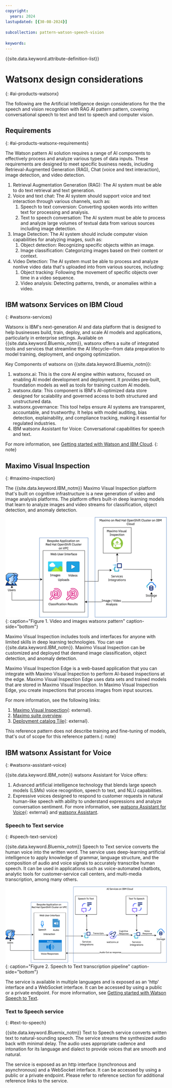 ```yaml
---
copyright:
  years: 2024
lastupdated: [{30-08-2024}]

subcollection: pattern-watson-speech-vision

keywords:
---
```

{{site.data.keyword.attribute-definition-list}}

# Watsonx design considerations
{: #ai-products-watsonx}

The following are the Artificial Intelligence design considerations for the the speech and vision recognition with RAG AI pattern pattern, covering conversational speech to text and text to speech and computer vision.

## Requirements
{: #ai-products-watsonx-requirements}

The Watson pattern AI solution requires a range of AI components to effectively process and analyze various types of data inputs. These requirements are designed to meet specific business needs, including Retrieval-Augmented Generation (RAG), Chat (voice and text interaction), image detection, and video detection.

1. Retrieval Augmentation Generation (RAG): The AI system must be able to do text retrieval and text generation.
2. Voice and text chat: The AI system should support voice and text interaction through various channels, such as:
   1. Speech to text conversion: Converting spoken words into written text for processing and analysis.
   2. Text to speech conversation: The AI system must be able to process and analyze large volumes of textual data from various sources including image detection.
3. Image Detection: The AI system should include computer vision capabilities for analyzing images, such as:
   1. Object detection: Recognizing specific objects within an image.
   2. Image classification: Categorizing images based on their content or context.
4. Video Detection: The AI system must be able to process and analyze nonlive video data that's uploaded into from various sources, including:
   1. Object tracking: Following the movement of specific objects over time in a video sequence.
   2. Video analysis: Detecting patterns, trends, or anomalies within a video.

## IBM watsonx Services on IBM Cloud
{: #watsonx-services}

Watsonx is IBM's next-generation AI and data platform that is designed to help businesses build, train, deploy, and scale AI models and applications, particularly in enterprise settings. Available on {{site.data.keyword.Bluemix_notm}}, watsonx offers a suite of integrated tools and services that streamline the AI lifecycle—from data preparation to model training, deployment, and ongoing optimization.

Key Components of watsonx on {{site.data.keyword.Bluemix_notm}}:

1. watsonx.ai: This is the core AI engine within watsonx, focused on enabling AI model development and deployment. It provides pre-built, foundation models as well as tools for training custom AI models.
2. watsonx.data: This component is IBM's AI-optimized data store designed for scalability and governed access to both structured and unstructured data.
3. watsonx.governance: This tool helps ensure AI systems are transparent, accountable, and trustworthy. It helps with model auditing, bias detection, explainability, and compliance tracking, making it essential for regulated industries.
4. IBM watsonx Assistant for Voice: Conversational capabilities for speech and text.

For more information, see [Getting started with Watson and IBM Cloud](/docs/watson?topic=watson-about#about).
{: note}

## Maximo Visual Inspection
{: #maximo-inspection}

The {{site.data.keyword.IBM_notm}} Maximo Visual Inspection platform that's built on cognitive infrastructure is a new generation of video and image analysis platforms. The platform offers built-in deep learning models that learn to analyze images and video streams for classification, object detection, and anomaly detection.

![Visual Inspection for image and Video.](image/functional-flows-architecture-image-classification-on-ibmcloud.svg "Image and Video analysis"){: caption="Figure 1. Video and images watsonx pattern" caption-side="bottom"}

Maximo Visual Inspection includes tools and interfaces for anyone with limited skills in deep learning technologies. You can use {{site.data.keyword.IBM_notm}}. Maximo Visual Inspection can be customized and deployed that demand image classification, object detection, and anomaly detection.

Maximo Visual Inspection Edge is a web-based application that you can integrate with Maximo Visual Inspection to perform AI-based inspections at the edge. Maximo Visual Inspection Edge uses data sets and trained models that are stored in Maximo Visual Inspection. In Maximo Visual Inspection Edge, you create inspections that process images from input sources.

For more information, see the following links:

1. [Maximo Visual Inspection](https://www.ibm.com/docs/en/mas-cd/maximo-vi/continuous-delivery?topic=maximo-visual-inspection-edge){: external}.
2. [Maximo suite overview](/docs/maximo-application-suite?topic=maximo-application-suite-overview).
3. [Deployment catalog Tile](https://cloud.ibm.com/catalog/architecture/deploy-arch-ibm-mas-fc308868-e530-4605-884e-e1b3f50b3b66-global#help){: external}.

This reference pattern does not describe training and fine-tuning of models, that's out of scope for this reference pattern.{: note}

## IBM watsonx Assistant for Voice
{: #watsonx-assistant-voice}

{{site.data.keyword.IBM_notm}} watsonx Assistant for Voice offers:

1. Advanced artificial intelligence technology that blends large speech models (LSMs) voice recognition, speech to text, and NLU capabilities.
2. Expressive voices designed to respond to customer requests in natural human-like speech with ability to understand expressions and analyze conversation sentiment. For more information, see [watsonx Assistant for Voice](https://www.ibm.com/products/watsonx-assistant/voice){: external} and [watsonx Assistant](/docs/watson-assistant?topic=watson-assistant-welcome-new-assistant).

### Speech to Text service
{: #speech-text-service}

{{site.data.keyword.Bluemix_notm}} Speech to Text service converts the human voice into the written word. The service uses deep-learning artificial intelligence to apply knowledge of grammar, language structure, and the composition of audio and voice signals to accurately transcribe human speech. It can be used in applications such as voice-automated chatbots, analytic tools for customer-service call centers, and multi-media transcription, among many others.

![Watson Speech](image/functional-flows-speech-to-text-transcription-pipeline-with-labels.svg "Watson Speech"){: caption="Figure 2. Speech to Text transcription pipeline" caption-side="bottom"}

The service is available in multiple languages and is exposed as an 'http' interface and a WebSocket interface. It can be accessed by using a public or a private endpoint. For more information, see [Getting started with Watson Speech to Text](/docs/speech-to-text?topic=speech-to-text-gettingStarted).

### Text to Speech service
{: #text-to-speech}

{{site.data.keyword.Bluemix_notm}} Text to Speech service converts written text to natural-sounding speech. The service streams the synthesized audio back with minimal delay. The audio uses appropriate cadence and intonation for its language and dialect to provide voices that are smooth and natural.

The service is exposed as an http interface (synchronous and asynchronous) and a WebSocket interface. It can be accessed by using a public or a private endpoint. Please refer to reference section for additional reference links to the service.
